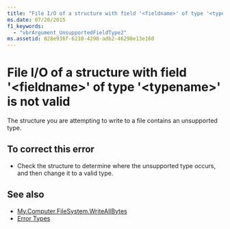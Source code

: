 ```yaml
---
title: "File I/O of a structure with field '<fieldname>' of type '<typename>' is not valid"
ms.date: 07/20/2015
f1_keywords: 
  - "vbrArgument_UnsupportedFieldType2"
ms.assetid: 028e936f-6210-4290-adb2-46298e13e160
---
```

# File I/O of a structure with field '\<fieldname>' of type '\<typename>' is not valid
The structure you are attempting to write to a file contains an unsupported type.  
  
## To correct this error  
  
- Check the structure to determine where the unsupported type occurs, and then change it to a valid type.  
  
## See also

- [My.Computer.FileSystem.WriteAllBytes](xref:Microsoft.VisualBasic.MyServices.FileSystemProxy.WriteAllBytes%2A)
- [Error Types](../../visual-basic/programming-guide/language-features/error-types.md)
